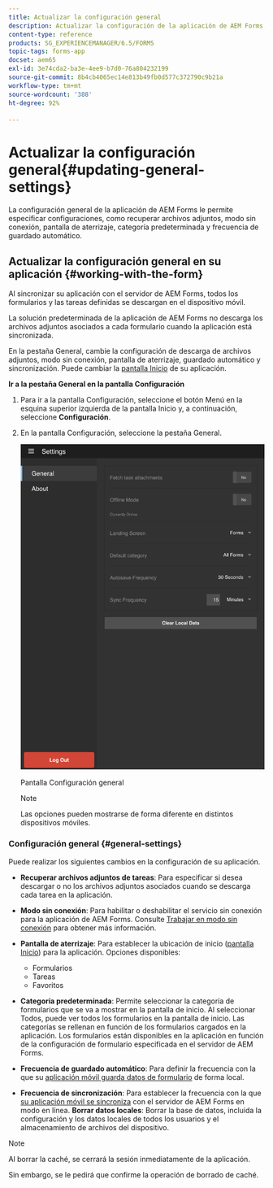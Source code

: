 ```yaml
---
title: Actualizar la configuración general
description: Actualizar la configuración de la aplicación de AEM Forms, como la pantalla de inicio y recuperar las opciones de puntos de inicio y archivos adjuntos
content-type: reference
products: SG_EXPERIENCEMANAGER/6.5/FORMS
topic-tags: forms-app
docset: aem65
exl-id: 3e74cda2-ba3e-4ee9-b7d0-76a804232199
source-git-commit: 8b4cb4065ec14e813b49fb0d577c372790c9b21a
workflow-type: tm+mt
source-wordcount: '388'
ht-degree: 92%

---
```


# Actualizar la configuración general{#updating-general-settings}

La configuración general de la aplicación de AEM Forms le permite especificar configuraciones, como recuperar archivos adjuntos, modo sin conexión, pantalla de aterrizaje, categoría predeterminada y frecuencia de guardado automático.

## Actualizar la configuración general en su aplicación {#working-with-the-form}

Al sincronizar su aplicación con el servidor de AEM Forms, todos los formularios y las tareas definidas se descargan en el dispositivo móvil.

La solución predeterminada de la aplicación de AEM Forms no descarga los archivos adjuntos asociados a cada formulario cuando la aplicación está sincronizada.

En la pestaña General, cambie la configuración de descarga de archivos adjuntos, modo sin conexión, pantalla de aterrizaje, guardado automático y sincronización. Puede cambiar la [pantalla Inicio](../../forms/using/home-screen.md) de su aplicación.

**Ir a la pestaña General en la pantalla Configuración**

1. Para ir a la pantalla Configuración, seleccione el botón Menú en la esquina superior izquierda de la pantalla Inicio y, a continuación, seleccione **Configuración**.
1. En la pantalla Configuración, seleccione la pestaña General.

   ![Configuración general en la aplicación de AEM Forms](assets/gen-settings-1.png)

   Pantalla Configuración general

   >[!NOTE]
   >
   >Las opciones pueden mostrarse de forma diferente en distintos dispositivos móviles.

### Configuración general {#general-settings}

Puede realizar los siguientes cambios en la configuración de su aplicación.

* **Recuperar archivos adjuntos de tareas**: Para especificar si desea descargar o no los archivos adjuntos asociados cuando se descarga cada tarea en la aplicación.
* **Modo sin conexión**: Para habilitar o deshabilitar el servicio sin conexión para la aplicación de AEM Forms. Consulte [Trabajar en modo sin conexión](/help/forms/using/work-offline-mode.md) para obtener más información.
* **Pantalla de aterrizaje**: Para establecer la ubicación de inicio ([pantalla Inicio](../../forms/using/home-screen.md)) para la aplicación.
Opciones disponibles:

   * Formularios
   * Tareas
   * Favoritos

* **Categoría predeterminada**: Permite seleccionar la categoría de formularios que se va a mostrar en la pantalla de inicio. Al seleccionar Todos, puede ver todos los formularios en la pantalla de inicio. Las categorías se rellenan en función de los formularios cargados en la aplicación. Los formularios están disponibles en la aplicación en función de la configuración de formulario especificada en el servidor de AEM Forms.

* **Frecuencia de guardado automático**: Para definir la frecuencia con la que su [aplicación móvil guarda datos de formulario](../../forms/using/autosave-data-app.md) de forma local.
* **Frecuencia de sincronización**: Para establecer la frecuencia con la que [su aplicación móvil se sincroniza](../../forms/using/sync-app.md) con el servidor de AEM Forms en modo en línea.
  **Borrar datos locales**: Borrar la base de datos, incluida la configuración y los datos locales de todos los usuarios y el almacenamiento de archivos del dispositivo.

>[!NOTE]
>
>Al borrar la caché, se cerrará la sesión inmediatamente de la aplicación.
>
>Sin embargo, se le pedirá que confirme la operación de borrado de caché.
